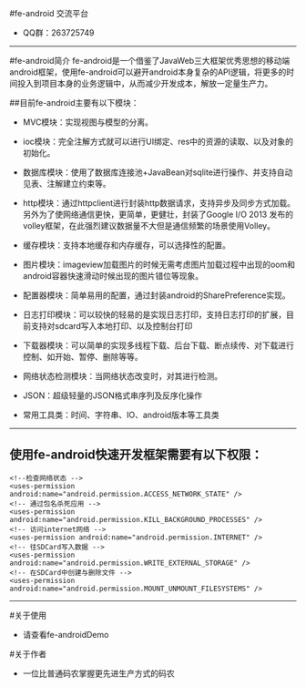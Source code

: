 #fe-android 交流平台
* QQ群：263725749
----

#fe-android简介 
 fe-android是一个借鉴了JavaWeb三大框架优秀思想的移动端android框架，使用fe-android可以避开android本身复杂的API逻辑，将更多的时间投入到项目本身的业务逻辑中，从而减少开发成本，解放一定量生产力。

##目前fe-android主要有以下模块：

* MVC模块：实现视图与模型的分离。

* ioc模块：完全注解方式就可以进行UI绑定、res中的资源的读取、以及对象的初始化。

* 数据库模块：使用了数据库连接池+JavaBean对sqlite进行操作、并支持自动见表、注解建立约束等。

* http模块：通过httpclient进行封装http数据请求，支持异步及同步方式加载。另外为了使网络通信更快，更简单，更健壮，封装了Google I/O 2013 发布的volley框架，在此强烈建议数据量不大但是通信频繁的场景使用Volley。

* 缓存模块：支持本地缓存和内存缓存，可以选择性的配置。

* 图片模块：imageview加载图片的时候无需考虑图片加载过程中出现的oom和android容器快速滑动时候出现的图片错位等现象。

* 配置器模块：简单易用的配置，通过封装android的SharePreference实现。

* 日志打印模块：可以较快的轻易的是实现日志打印，支持日志打印的扩展，目前支持对sdcard写入本地打印、以及控制台打印

* 下载器模块：可以简单的实现多线程下载、后台下载、断点续传、对下载进行控制、如开始、暂停、删除等等。
	
* 网络状态检测模块：当网络状态改变时，对其进行检测。

* JSON：超级轻量的JSON格式串序列及反序化操作
* 常用工具类：时间、字符串、IO、android版本等工具类

---
## 使用fe-android快速开发框架需要有以下权限：


	<!--检查网络状态 -->
    <uses-permission android:name="android.permission.ACCESS_NETWORK_STATE" />
    <!-- 通过包名杀死应用 -->
    <uses-permission android:name="android.permission.KILL_BACKGROUND_PROCESSES" />
    <!-- 访问internet网络 -->
    <uses-permission android:name="android.permission.INTERNET" />
    <!-- 往SDCard写入数据 -->
    <uses-permission android:name="android.permission.WRITE_EXTERNAL_STORAGE" />
    <!-- 在SDCard中创建与删除文件 -->
    <uses-permission android:name="android.permission.MOUNT_UNMOUNT_FILESYSTEMS" />

----

#关于使用
* 请查看fe-androidDemo

#关于作者
* 一位比普通码农掌握更先进生产方式的码农



